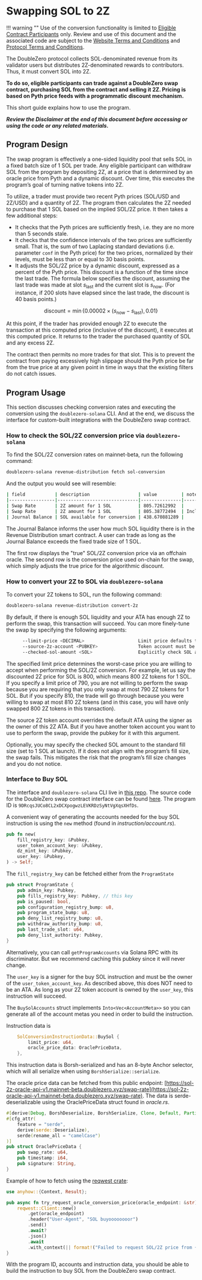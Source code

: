 # Swapping SOL to 2Z

!!! warning ""
    Use of the conversion functionality is limited to [Eligible Contract Participants](https://share.google/dXO473u1lUjKvUH6t) only. Review and use of this document and the associated code are subject to the [Website Terms and Conditions](https://doublezero.xyz/terms) and [Protocol Terms and Conditions](https://doublezero.xyz/terms-protocol).

The DoubleZero protocol collects SOL-denominated revenue from its validator users but distributes 2Z-denominated rewards to contributors. Thus, it must convert SOL into 2Z.

**To do so, eligible participants can trade against a DoubleZero swap contract, purchasing SOL from the contract and selling it 2Z. Pricing is based on Pyth price feeds with a programmatic discount mechanism.** 

This short guide explains how to use the program.

***Review the Disclaimer at the end of this document before accessing or using the code or any related materials.***

## Program Design

The swap program is effectively a one-sided liquidity pool that sells SOL in a fixed batch size of 1 SOL per trade. Any eligible participant can withdraw SOL from the program by depositing 2Z, at a price that is determined by an oracle price from Pyth and a dynamic discount. Over time, this executes the program’s goal of turning native tokens into 2Z.

To utilize, a trader must provide two recent Pyth prices (SOL/USD and 2Z/USD) and a quantity of 2Z. The program then calculates the 2Z needed to purchase that 1 SOL based on the implied SOL/2Z price. It then takes a few additional steps:

- It checks that the Pyth prices are sufficiently fresh, i.e. they are no more than 5 seconds stale.
- It checks that the confidence intervals of the two prices are sufficiently small. That is, the sum of two Laplacing standard deviations (i.e. parameter `conf` in the Pyth price) for the two prices, normalized by their levels, must be less than or equal to 30 basis points.
- It adjusts the SOL/2Z price by a dynamic discount, expressed as a percent of the Pyth price. This discount is a function of the time since the last trade. The formula below specifies the discount, assuming the last trade was made at slot $s_{\text{last}}$ and the current slot is $s_{\text{now}}$. (For instance, if 200 slots have elapsed since the last trade, the discount is 40 basis points.)

$$
\text{discount} = \min\{0.00002 \times \left(s_{\text{now}} - s_{\text{last}}\right), 0.01\}
$$

At this point, if the trader has provided enough 2Z to execute the transaction at this computed price (inclusive of the discount), it executes at this computed price. It returns to the trader the purchased quantity of SOL and any excess 2Z.

The contract then permits no more trades for that slot. This is to prevent the contract from paying excessively high slippage should the Pyth price be far from the true price at any given point in time in ways that the existing filters do not catch issues.

## Program Usage

This section discusses checking conversion rates and executing the conversion using the `doublezero-solana` CLI. And at the end, we discuss the interface for custom-built integrations with the DoubleZero swap contract.

### How to check the SOL/2Z conversion price via `doublezero-solana`

To find the SOL/2Z conversion rates on mainnet-beta, run the following command:

```bash
doublezero-solana revenue-distribution fetch sol-conversion
```

And the output you would see will resemble:

```bash
| field           | description                  | value         | note                          |
|-----------------|------------------------------|---------------|-------------------------------|
| Swap Rate       | 2Z amount for 1 SOL          | 805.72612992  |                               |
| Swap Rate       | 2Z amount for 1 SOL          | 805.38772494  | Includes 0.04200000% discount |
| Journal Balance | SOL available for conversion | 438.670881289 |                               |
```

The Journal Balance informs the user how much SOL liquidity there is in the Revenue Distribution smart contract. A user can trade as long as the Journal Balance exceeds the fixed trade size of 1 SOL. 

The first row displays the "true" SOL/2Z conversion price via an offchain oracle. The second row is the conversion price used on-chain for the swap, which simply adjusts the true price for the algorithmic discount.

### How to convert your 2Z to SOL via `doublezero-solana`

To convert your 2Z tokens to SOL, run the following command:

```bash
doublezero-solana revenue-distribution convert-2z
```

By default, if there is enough SOL liquidity and your ATA has enough 2Z to perform the swap, this transaction will succeed. You can more finely-tune the swap by specifying the following arguments:

```bash
      --limit-price <DECIMAL>                    Limit price defaults to the current SOL/2Z oracle price
      --source-2z-account <PUBKEY>               Token account must be owned by the signer. Defaults to signer ATA if not specified
      --checked-sol-amount <SOL>                 Explicitly check SOL amount. When specified, this amount will be checked against the fixed fill quantity
```

The specified limit price determines the worst-case price you are willing to accept when performing the SOL/2Z conversion. For example, let us say the discounted 2Z price for SOL is 800, which means 800 2Z tokens for 1 SOL. If you specify a limit price of 790, you are not willing to perform the swap because you are requiring that you only swap at most 790 2Z tokens for 1 SOL. But if you specify 810, the trade will go through because you were willing to swap at most 810 2Z tokens (and in this case, you will have only swapped 800 2Z tokens in this transaction).

The source 2Z token account overrides the default ATA using the signer as the owner of this 2Z ATA. But if you have another token account you want to use to perform the swap, provide the pubkey for it with this argument.

Optionally, you may specify the checked SOL amount to the standard fill size (set to 1 SOL at launch). If it does not align with the program’s fill size, the swap fails. This mitigates the risk that the program’s fill size changes and you do not notice.

### Interface to Buy SOL

The interface and `doublezero-solana` CLI live in [this repo](https://github.com/doublezerofoundation/doublezero-offchain). The source code for the DoubleZero swap contract interface can be found [here](https://github.com/doublezerofoundation/doublezero-offchain/tree/b3f606a91326baf64b475a37d612981b63243b09). The program ID is `9DRcqsJUCo8CL2xDCXpogwzLEVKRDzSyNtVgXqsXHfDs`.

A convenient way of generating the accounts needed for the buy SOL instruction is using the `new` method (found in *instruction/account.rs*).

```rust
pub fn new(
    fill_registry_key: &Pubkey,
    user_token_account_key: &Pubkey,
    dz_mint_key: &Pubkey,
    user_key: &Pubkey,
) -> Self;
```

The `fill_registry_key` can be fetched either from the `ProgramState`

```rust
pub struct ProgramState {
    pub admin_key: Pubkey,
    pub fills_registry_key: Pubkey, // this key
    pub is_paused: bool,
    pub configuration_registry_bump: u8,
    pub program_state_bump: u8,
    pub deny_list_registry_bump: u8,
    pub withdraw_authority_bump: u8,
    pub last_trade_slot: u64,
    pub deny_list_authority: Pubkey,
}
```

Alternatively, you can call `getProgramAccounts` via Solana RPC with its discriminator. But we recommend caching this pubkey since it will never change.

The `user_key` is a signer for the buy SOL instruction and must be the owner of the `user_token_account_key`. As described above, this does NOT need to be an ATA. As long as your 2Z token account is owned by the `user_key`, this instruction will succeed.

The `BuySolAccounts` struct implements `Into<Vec<AccountMeta>>` so you can generate all of the account metas you need in order to build the instruction.

Instruction data is

```rust
    SolConversionInstructionData::BuySol {
        limit_price: u64,
        oracle_price_data: OraclePriceData,
    },
```

This instruction data is Borsh-serialized and has an 8-byte Anchor selector, which will all serialize when using `BorshSerialize::serialize`.

The oracle price data can be fetched from this public endpoint: [https://sol-2z-oracle-api-v1.mainnet-beta.doublezero.xyz/swap-rate](https://sol-2z-oracle-api-v1.mainnet-beta.doublezero.xyz/swap-rate). The data is serde-deserializable using the OraclePriceData struct found in *oracle.rs*.

```rust
#[derive(Debug, BorshDeserialize, BorshSerialize, Clone, Default, PartialEq, Eq)]
#[cfg_attr(
    feature = "serde",
    derive(serde::Deserialize),
    serde(rename_all = "camelCase")
)]
pub struct OraclePriceData {
    pub swap_rate: u64,
    pub timestamp: i64,
    pub signature: String,
}
```

Example of how to fetch using the [reqwest crate](https://docs.rs/reqwest/latest/reqwest/):

```rust
use anyhow::{Context, Result};

pub async fn try_request_oracle_conversion_price(oracle_endpoint: &str) -> Result<OraclePriceData> {
    reqwest::Client::new()
        .get(oracle_endpoint)
        .header("User-Agent", "SOL buyoooooooor")
        .send()
        .await?
        .json()
        .await
        .with_context(|| format!("Failed to request SOL/2Z price from {oracle_endpoint}"))
}
```

With the program ID, accounts and instruction data, you should be able to build the instruction to buy SOL from the DoubleZero swap contract.
